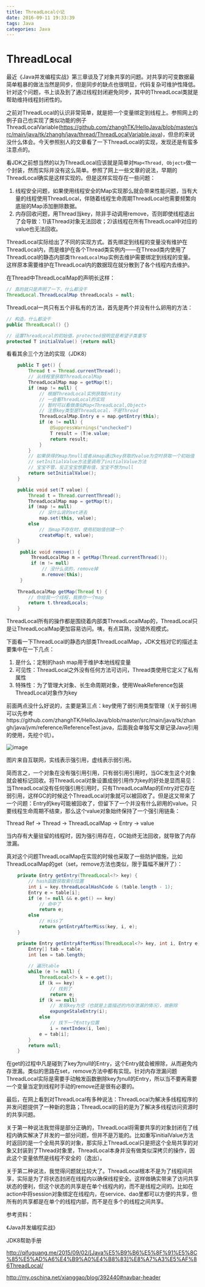 ```yaml
---
title: ThreadLocal小记
date: 2016-09-11 19:33:39
tags: Java
categories: Java
---
```


# ThreadLocal

最近《Java并发编程实战》第三章谈及了对象共享的问题。对共享的可变数据最简单粗暴的做法当然是同步，但是同步的缺点也很明显，代码复杂可维护性降低。针对这个问题，书上谈及到了通过线程封闭避免同步，其中的ThreadLocal类就是帮助维持线程封闭性的。

之前对ThreadLocal的认识非常简单，就是把一个变量绑定到线程上。参照网上的例子自己也实现了类似功能的例子ThreadLocalVariable(https://github.com/zhanghTK/HelloJava/blob/master/src/main/java/tk/zhangh/java/thread/ThreadLocalVariable.java)，但总的来说没什么体会。今天参照别人的文章看了一下ThreadLocal的实现，发现还是有蛮多注意点的。

看JDK之前想当然的以为ThreadLocal应该就是简单对`Map<Thread, Object>`做一个封装，然而实际并没有这么简单。参照了网上一些文章的说法，早期的ThreadLocal确实是这样实现的。但是这样实现存在一些问题：

1. 线程安全问题，如果使用线程安全的Map实现那么就会带来性能问题，当有大量的线程使用ThreadLocal，伴随着线程生命周期ThreadLocal也需要频繁向底层的Map添加删除数据。
2. 内存回收问题，用Thread当key，除非手动调用remove，否则即使线程退出了会导致：1)该Thread对象无法回收；2)该线程在所有ThreadLocal中对应的value也无法回收。

ThreadLocal实际给出了不同的实现方式。首先绑定到线程的变量没有维护在ThreadLocal内，而是维护在各个Thread类实例内——在Thread类内使用了ThreadLocal的静态内部类`ThreadLocalMap`实例去维护需要绑定到线程的变量。这样原本需要维护在ThreadLocal内的数据现在就分散到了各个线程内去维护。



在Thread中ThreadLocalMap的声明长这样：

```java
// 真的就只是声明了一下，什么都没干    
ThreadLocal.ThreadLocalMap threadLocals = null;
```



ThreadLocal一共只有五个非私有的方法，首先是两个并没有什么卵用的方法：

```java
// 构造，什么都没干
public ThreadLocal() {}

// 设置ThreadLocal的初始值，protected很明显是希望子类重写
protected T initialValue() {return null}
```

看看其余三个方法的实现（JDK8）

```java
    public T get() {
        Thread t = Thread.currentThread();
        // 从线程里获取ThreadLocalMap
        ThreadLocalMap map = getMap(t);
        if (map != null) {
            // 根据ThreadLocal实例获取Entity
            // 一会看ThreadLocal的实现
            // 暂时可以看做类似Map<ThreadLocal,Object>
            // 注意key类型是ThreadLocal，不是Thread
            ThreadLocalMap.Entry e = map.getEntry(this);
            if (e != null) {
                @SuppressWarnings("unchecked")
                T result = (T)e.value;
                return result;
            }
        }
        // 如果获得的map为null或者从map通过key获取的value为空时获取一个初始值
        // setInitialValue方法里调用了initialValue方法
        // 宝宝不管，反正宝宝想要有值，宝宝不想为null
        return setInitialValue();
    }

    public void set(T value) {
        Thread t = Thread.currentThread();
        ThreadLocalMap map = getMap(t);
        if (map != null)
            // 没什么说的set进去
            map.set(this, value);
        else
            // 当map不存在时，使用初始值创建一个
            createMap(t, value);
    }

     public void remove() {
         ThreadLocalMap m = getMap(Thread.currentThread());
         if (m != null)
             // 没什么说的，remove掉
             m.remove(this);
     }
    
    ThreadLocalMap getMap(Thread t) {
        // 你给我一个线程，我换你一个map
        return t.threadLocals;
    }
```
ThreadLocal所有的操作都是围绕着内部类ThreadLocalMap的，ThreadLocal只是让ThreadLocalMap更加容易访问。咦，有点耳熟，没错外观模式。

下面看一下ThreadLocal的静态内部类ThreadLocalMap，JDK文档对它的描述主要集中在一下几点：

1. 是什么：定制的hash map用于维护本地线程变量
2. 可见性：ThreadLocal之外没有任何方法可访问，Thread类使用它定义了私有属性
3. 特殊性：为了管理大对象、长生命周期对象，使用WeakReference包装ThreadLocal对象作为key

前面两点没什么好说的，主要是第三点：key使用了弱引用类型管理（关于弱引用可以先参考https://github.com/zhanghTK/HelloJava/blob/master/src/main/java/tk/zhangh/java/jvm/reference/ReferenceTest.java，后面我会单独写文章记录Java引用的使用，先挖个坑）。

![image](http://img.blog.csdn.net/20160121000731607)

图片来自互联网，实线表示强引用，虚线表示弱引用。

简而言之，一个对象在没有强引用引用，只有弱引用引用时，当GC发生这个对象就会被标记回收。将ThreadLocal对象设置成弱引用作为key的好处是显而易见：当ThreadLocal没有任何强引用引用时，只有ThreadLocalMap的Entry对它存在弱引用，这样GC的时候这个ThreadLocal对象就可以被回收了。但是这又带来了一个问题：Entry的key可能被回收了，但留下了一个并没有什么卵用的value。只要线程生命周期不结束，那么这个value对象始终保持了一个强引用链条：

Thread Ref -> Thread -> ThreadLocalMap -> Entry -> value

当内存有大量驻留的线程时，因为强引用存在，GC始终无法回收，就导致了内存泄漏。

真对这个问题ThreadLocalMap在实现的时候也采取了一些防护措施，比如ThreadLocalMap的get（set，remove方法也类似，限于篇幅不展开了）：

```java
    private Entry getEntry(ThreadLocal<?> key) {
        // hash函数获取索引位置
        int i = key.threadLocalHashCode & (table.length - 1);
        Entry e = table[i];
        if (e != null && e.get() == key)
            // 命中了
            return e;
        else
            // miss了
            return getEntryAfterMiss(key, i, e);
    }

    private Entry getEntryAfterMiss(ThreadLocal<?> key, int i, Entry e) {
        Entry[] tab = table;
        int len = tab.length;
		
        // 遍历table
        while (e != null) {
            ThreadLocal<?> k = e.get();
            if (k == key)
                // 找到了
                return e;
            if (k == null)
                // 发现key为空（也就是上面描述的内存泄漏的情况），做删除
                expungeStaleEntry(i);
            else
                // 找下一个Entty位置
                i = nextIndex(i, len);
            e = tab[i];
        }
        return null;
    }
```

在get的过程中凡是碰到了key为null的Entry，这个Entry就会被擦除，从而避免内存泄漏。类似的思路在set，remove方法中都有实现。针对内存泄漏问题ThreadLocal实际是需要手动触发函数删除key为null的Entry，所以当不要再需要一个变量当定到线程时手动的remove还是很有必要的。



最后，在网上看到对ThreadLocal有多种说法：ThreadLocal为解决多线程程序的并发问题提供了一种新的思路；ThreadLocal的目的是为了解决多线程访问资源时的共享问题。

关于第一种说法我觉得是部分正确的，ThreadLocal将需要共享的对象封闭在了线程内确实解决了并发的一部分问题，但并不是万能的。比如重写initialValue方法时返回的是一个全局共享的对象，那实际上ThreadLocal只是把这个全局共享的对象又封装到了Thread对象里，ThreadLocal本身并没有做类似深拷贝的操作，因此这个变量依然是线程不安全的（逸出）。

关于第二种说法，我觉得问题就比较大了。ThreadLocal根本不是为了线程间共享，实际是为了将状态封闭在线程内以确保线程安全。这样做确实带来了访问共享状态的便利，但这个状态的共享是在单个线程内的，而不是线程之间的。比如在action中将session对象绑定在线程内，在service、dao里都可以方便的共享，但所有的共享都是在单个的线程内部，而不是在多个的线程之间共享。



参考资料：

《Java并发编程实战》

JDK8帮助手册

http://qifuguang.me/2015/09/02/[Java%E5%B9%B6%E5%8F%91%E5%8C%85%E5%AD%A6%E4%B9%A0%E4%B8%83]%E8%A7%A3%E5%AF%86ThreadLocal/

http://my.oschina.net/xianggao/blog/392440#navbar-header
